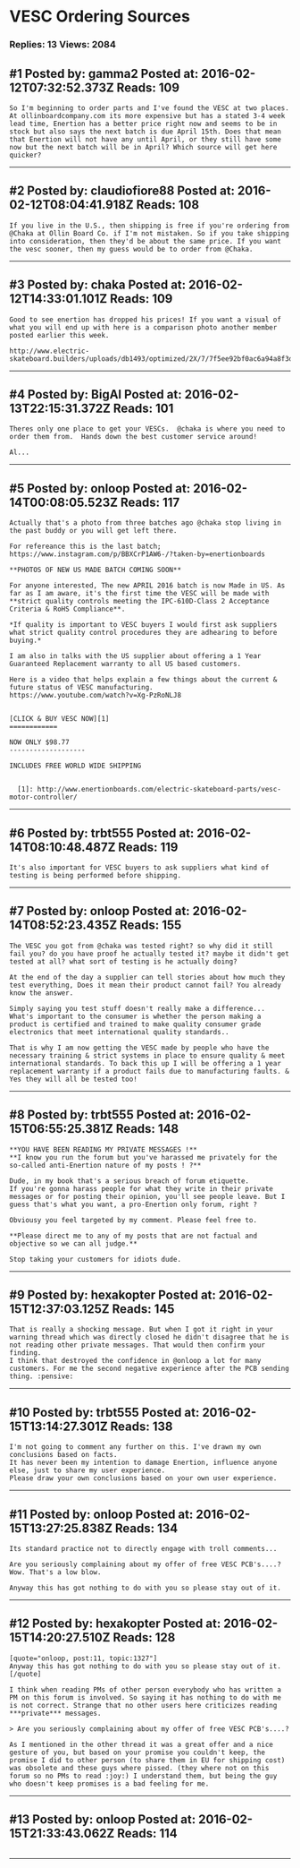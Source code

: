 # VESC Ordering Sources

### Replies: 13 Views: 2084

## \#1 Posted by: gamma2 Posted at: 2016-02-12T07:32:52.373Z Reads: 109

```
So I'm beginning to order parts and I've found the VESC at two places. At ollinboardcompany.com its more expensive but has a stated 3-4 week lead time, Enertion has a better price right now and seems to be in stock but also says the next batch is due April 15th. Does that mean that Enertion will not have any until April, or they still have some now but the next batch will be in April? Which source will get here quicker?
```

---
## \#2 Posted by: claudiofiore88 Posted at: 2016-02-12T08:04:41.918Z Reads: 108

```
If you live in the U.S., then shipping is free if you're ordering from @Chaka at Ollin Board Co. if I'm not mistaken. So if you take shipping into consideration, then they'd be about the same price. If you want the vesc sooner, then my guess would be to order from @Chaka.
```

---
## \#3 Posted by: chaka Posted at: 2016-02-12T14:33:01.101Z Reads: 109

```
Good to see enertion has dropped his prices! If you want a visual of what you will end up with here is a comparison photo another member posted earlier this week.

http://www.electric-skateboard.builders/uploads/db1493/optimized/2X/7/7f5ee92bf0ac6a94a8f3d9d15b59c9de7cabf085_1_375x500.jpeg
```

---
## \#4 Posted by: BigAl Posted at: 2016-02-13T22:15:31.372Z Reads: 101

```
Theres only one place to get your VESCs.  @chaka is where you need to order them from.  Hands down the best customer service around!

Al...
```

---
## \#5 Posted by: onloop Posted at: 2016-02-14T00:08:05.523Z Reads: 117

```
Actually that's a photo from three batches ago @chaka stop living in the past buddy or you will get left there.

For refereance this is the last batch;
https://www.instagram.com/p/BBXCrP1AW6-/?taken-by=enertionboards

**PHOTOS OF NEW US MADE BATCH COMING SOON**

For anyone interested, The new APRIL 2016 batch is now Made in US. As far as I am aware, it's the first time the VESC will be made with **strict quality controls meeting the IPC-610D-Class 2 Acceptance Criteria & RoHS Compliance**.

*If quality is important to VESC buyers I would first ask suppliers what strict quality control procedures they are adhearing to before buying.*

I am also in talks with the US supplier about offering a 1 Year Guaranteed Replacement warranty to all US based customers.

Here is a video that helps explain a few things about the current & future status of VESC manufacturing.
https://www.youtube.com/watch?v=Xg-PzRoNLJ8


[CLICK & BUY VESC NOW][1]
============

NOW ONLY $98.77
-------------------

INCLUDES FREE WORLD WIDE SHIPPING


  [1]: http://www.enertionboards.com/electric-skateboard-parts/vesc-motor-controller/
```

---
## \#6 Posted by: trbt555 Posted at: 2016-02-14T08:10:48.487Z Reads: 119

```
It's also important for VESC buyers to ask suppliers what kind of testing is being performed before shipping.
```

---
## \#7 Posted by: onloop Posted at: 2016-02-14T08:52:23.435Z Reads: 155

```
The VESC you got from @chaka was tested right? so why did it still fail you? do you have proof he actually tested it? maybe it didn't get tested at all? what sort of testing is he actually doing?

At the end of the day a supplier can tell stories about how much they test everything, Does it mean their product cannot fail? You already know the answer.

Simply saying you test stuff doesn't really make a difference... What's important to the consumer is whether the person making a product is certified and trained to make quality consumer grade electronics that meet international quality standards.. 

That is why I am now getting the VESC made by people who have the necessary training & strict systems in place to ensure quality & meet international standards. To back this up I will be offering a 1 year replacement warranty if a product fails due to manufacturing faults. & Yes they will all be tested too!
```

---
## \#8 Posted by: trbt555 Posted at: 2016-02-15T06:55:25.381Z Reads: 148

```
**YOU HAVE BEEN READING MY PRIVATE MESSAGES !**
**I know you run the forum but you've harassed me privately for the so-called anti-Enertion nature of my posts ! ?**

Dude, in my book that's a serious breach of forum etiquette.
If you're gonna harass people for what they write in their private messages or for posting their opinion, you'll see people leave. But I guess that's what you want, a pro-Enertion only forum, right ?

Obviousy you feel targeted by my comment. Please feel free to.

**Please direct me to any of my posts that are not factual and objective so we can all judge.**

Stop taking your customers for idiots dude.
```

---
## \#9 Posted by: hexakopter Posted at: 2016-02-15T12:37:03.125Z Reads: 145

```
That is really a shocking message. But when I got it right in your warning thread which was directly closed he didn't disagree that he is not reading other private messages. That would then confirm your finding.
I think that destroyed the confidence in @onloop a lot for many customers. For me the second negative experience after the PCB sending thing. :pensive:
```

---
## \#10 Posted by: trbt555 Posted at: 2016-02-15T13:14:27.301Z Reads: 138

```
I'm not going to comment any further on this. I've drawn my own conclusions based on facts.
It has never been my intention to damage Enertion, influence anyone else, just to share my user experience.
Please draw your own conclusions based on your own user experience.
```

---
## \#11 Posted by: onloop Posted at: 2016-02-15T13:27:25.838Z Reads: 134

```
Its standard practice not to directly engage with troll comments... 

Are you seriously complaining about my offer of free VESC PCB's....?  Wow. That's a low blow.

Anyway this has got nothing to do with you so please stay out of it.
```

---
## \#12 Posted by: hexakopter Posted at: 2016-02-15T14:20:27.510Z Reads: 128

```
[quote="onloop, post:11, topic:1327"]
Anyway this has got nothing to do with you so please stay out of it.
[/quote]

I think when reading PMs of other person everybody who has written a PM on this forum is involved. So saying it has nothing to do with me is not correct. Strange that no other users here criticizes reading ***private*** messages.

> Are you seriously complaining about my offer of free VESC PCB's....?

As I mentioned in the other thread it was a great offer and a nice gesture of you, but based on your promise you couldn't keep, the promise I did to other person (to share them in EU for shipping cost) was obsolete and these guys where pissed. (they where not on this forum so no PMs to read :joy:) I understand them, but being the guy who doesn't keep promises is a bad feeling for me.
```

---
## \#13 Posted by: onloop Posted at: 2016-02-15T21:33:43.062Z Reads: 114

```

```

---
